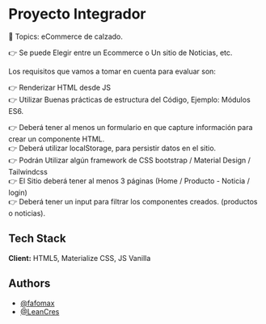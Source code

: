 
# Proyecto Integrador 

👾 Topics: eCommerce de calzado.<br>

👉 Se puede Elegir entre un Ecommerce o Un sitio de Noticias, etc.<br>

Los requisitos que vamos a tomar en cuenta para evaluar son:<br>

👉 Renderizar HTML desde JS<br>
👉 Utilizar Buenas prácticas de estructura del Código, Ejemplo: Módulos ES6.<br>

👉 Deberá tener al menos un formulario en que capture información para crear un componente HTML.<br>
👉 Deberá utilizar localStorage, para persistir datos en el sitio.<br>
👉 Podrán Utilizar algún framework de CSS bootstrap / Material Design / Tailwindcss<br>
👉 El Sitio deberá tener al menos 3 páginas (Home / Producto - Noticia / login)<br>
👉 Deberá tener un input para filtrar los componentes creados. (productos o noticias).<br>
## Tech Stack

**Client:** HTML5, Materialize CSS, JS Vanilla



## Authors

- [@fafomax](https://www.github.com/fafomax)
- [@LeanCres](https://www.github.com/LeanCres)

